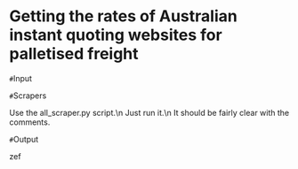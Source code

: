 # Getting the rates of Australian instant quoting websites for palletised freight

`#`Input



`#`Scrapers

Use the all_scraper.py script.\n
Just run it.\n
It should be fairly clear with the comments.

`#`Output

zef
